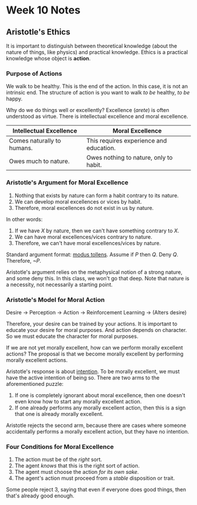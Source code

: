 # Week 10 Notes
## Aristotle's Ethics
It is important to distinguish between theoretical knowledge (about the nature of things, like physics) and practical knowledge. Ethics is a practical knowledge whose object is **action**.

### Purpose of Actions

We walk to be healthy. This is the end of the action. In this case, it is not an intrinsic end. The structure of action is you want to walk *to* *be* healthy, *to be* happy.

Why do we do things well or excellently? Excellence (*arete*) is often understood as virtue. There is intellectual excellence and moral excellence.

| Intellectual Excellence    | Moral Excellence                        |
| -------------------------- | --------------------------------------- |
| Comes naturally to humans. | This requires experience and education. |
| Owes much to nature.       | Owes nothing to nature, only to habit.  |

### Aristotle's Argument for Moral Excellence

1. Nothing that exists by nature can form a habit contrary to its nature.
2. We can develop moral excellences or vices by habit.
3. Therefore, moral excellences do not exist in us by nature.

In other words:

1. If we have *X* by nature, then we can't have something contrary to *X*.
2. We can have moral excellences/vices contrary to nature.
3. Therefore, we can't have moral excellences/vices by nature.

Standard argument format: <u>modus tollens</u>. Assume if *P* then *Q*. Deny *Q*. Therefore, *~P*.

Aristotle's argument relies on the metaphysical notion of a strong nature, and some deny this. In this class, we won't go that deep. Note that nature is a necessity, not necessarily a starting point.

### Aristotle's Model for Moral Action

Desire → Perception → Action → Reinforcement Learning → (Alters desire)

Therefore, your desire can be trained by your actions. It is important to educate your desire for moral purposes. And action depends on character. So we must educate the character for moral purposes.

If we are not yet morally excellent, how can we perform morally excellent actions? The proposal is that we become morally excellent by performing morally excellent actions.

Aristotle's response is about <u>intention</u>. To be morally excellent, we must have the active intention of being so. There are two arms to the aforementioned puzzle:

1. If one is completely ignorant about moral excellence, then one doesn't even know how to start any morally excellent action.
2. If one already performs any morally excellent action, then this is a sign that one is already morally excellent.

Aristotle rejects the second arm, because there are cases where someone accidentally performs a morally excellent action, but they have no intention.

### Four Conditions for Moral Excellence

1. The action must be of the *right* sort.
2. The agent *knows* that this is the right sort of action.
3. The agent must choose the action *for its own sake*.
4. The agent's action must proceed from a *stable* disposition or trait.

Some people reject 3, saying that even if everyone does good things, then that's already good enough.